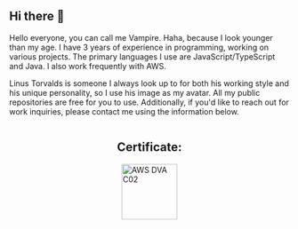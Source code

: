 ## Hi there 👋

Hello everyone, you can call me Vampire. Haha, because I look younger than my age.
I have 3 years of experience in programming, working on various projects.
The primary languages I use are JavaScript/TypeScript and Java. I also work frequently with AWS.

Linus Torvalds is someone I always look up to for both his working style and his unique personality, so I use his image as my avatar.
All my public repositories are free for you to use.
Additionally, if you'd like to reach out for work inquiries, please contact me using the information below.

<div style="display: flex; flex-direction: column; align-items: center;">
    <h2>
        Certificate:
    </h2>
    <a href="https://www.credly.com/badges/1543d512-c9cf-4266-b1a5-7e20e57040fe/linked_in?t=skqctw">
        <img width="100px" height="100px"
            src="https://images.credly.com/size/340x340/images/b9feab85-1a43-4f6c-99a5-631b88d5461b/image.png"
            alt="AWS DVA C02">
    </a>
</div>
